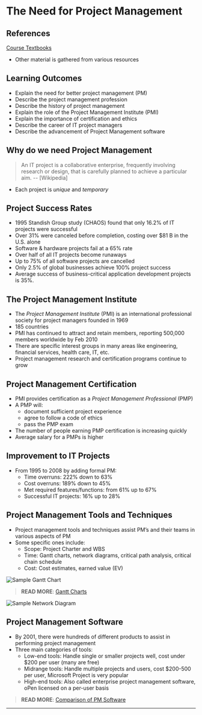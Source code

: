 # The Need for Project Management #

## References ##

[Course Textbooks](textbooks.md)

- Other material is gathered from various resources

## Learning Outcomes ##

- Explain the need for better project management (PM)
- Describe the project management profession
- Describe the history of project management
- Explain the role of the Project Management Institute (PMI)
- Explain the importance of certification and ethics
- Describe the career of IT project managers
- Describe the advancement of Project Management software

## Why do we need Project Management ##

> An IT project is a collaborative enterprise, frequently involving research or design, that is carefully planned to achieve a particular aim.
> -- [Wikipedia]

-  Each project is _unique_ and _temporary_

## Project Success Rates ##

- 1995 Standish Group study (CHAOS) found that only 16.2% of IT projects were successful
- Over 31% were canceled before completion, costing over $81 B in the U.S. alone
- Software & hardware projects fail at a 65% rate
- Over half of all IT projects become runaways
- Up to 75% of all software projects are cancelled
- Only 2.5% of global businesses achieve 100% project success
- Average success of business-critical application development projects is 35%.

## The Project Management Institute ##

- The _Project Management Institute_ (PMI) is an international professional society for project managers founded in 1969
- 185 countries
- PMI has continued to attract and retain members, reporting 500,000 members worldwide by Feb 2010
- There are specific interest groups in many areas like engineering, financial services, health care, IT, etc.
- Project management research and certification programs continue to grow

## Project Management Certification ##

- PMI provides certification as a _Project Management Professional_ (PMP)
- A PMP will:
	* document sufficient project experience
	* agree to follow a code of ethics
	* pass the PMP exam
- The number of people earning PMP certification is increasing quickly
- Average salary for a PMPs is higher

## Improvement to IT Projects ##

- From 1995 to 2008 by adding formal PM:
	* Time overruns: 222% down to 63%
	* Cost overruns: 189% down to 45%
	* Met required features/functions: from 61% up to 67%
	* Successful IT projects: 16% up to 28%

## Project Management Tools and Techniques ##

- Project management tools and techniques assist PM’s and their teams in various aspects of PM
- Some specific ones include:
	* Scope: Project Charter and WBS
	* Time: Gantt charts, network diagrams, critical path analysis, critical chain schedule
	* Cost: Cost estimates, earned value (EV)

![Sample Gantt Chart][gantt]

> __READ MORE__: [Gantt Charts][gantt-read]

![Sample Network Diagram][network-diag]

## Project Management Software ##

- By 2001, there were hundreds of different products to assist in performing project management
- Three main categories of tools:
	* Low-end tools: Handle single or smaller projects well, cost under $200 per user (many are free)
	* Midrange tools: Handle multiple projects and users, cost $200-500 per user, Microsoft Project is very popular
	* High-end tools: Also called enterprise project management software, oPen licensed on a per-user basis

> __READ MORE__: [Comparison of PM Software][pm-sw-comp]
> 

---

[gantt]: http://www.gantt.com/images/image005.gif

[gantt-read]: http://www.gantt.com/

[network-diag]: https://s3-us-west-2.amazonaws.com/oosa-wiki/uploads/images/network-diag.jpg

[pm-sw-comp]: http://en.wikipedia.org/wiki/Comparison_of_project_management_software "PM Software Comparison"
